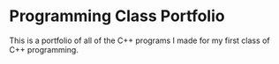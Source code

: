 # Programming Class Portfolio
 This is a portfolio of all of the C++ programs I made for my first class of C++ programming.
